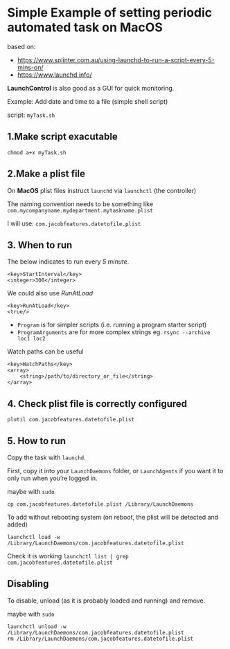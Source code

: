 # Simple Example of setting periodic automated task on MacOS 
based on: 
* https://www.splinter.com.au/using-launchd-to-run-a-script-every-5-mins-on/
* https://www.launchd.info/

**LaunchControl** is also good as a GUI for quick monitoring.

Example: Add date and time to a file (simple shell script)

script: `myTask.sh`

## 1.Make script exacutable
`chmod a+x myTask.sh`

## 2.Make a plist file
On **MacOS** plist files instruct `launchd` via `launchctl` (the controller)

The naming convention needs to be something like `com.mycompanyname.mydepartment.mytaskname.plist`

I will use: `com.jacobfeatures.datetofile.plist`

## 3. When to run
The below indicates to run every *5 minute*. 

```
<key>StartInterval</key>
<integer>300</integer>
```
We could also use *RunAtLoad*

```
<key>RunAtLoad</key>
<true/>
```

* `Program` is for simpler scripts (i.e. running a program starter script)
* `ProgramArguments` are for more complex strings eg. `rsync --archive loc1 loc2`

Watch paths can be useful
```
<key>WatchPaths</key>
<array>
	<string>/path/to/directory_or_file</string>
</array>
```

## 4. Check plist file is correctly configured
```
plutil com.jacobfeatures.datetofile.plist
```
## 5. How to run
Copy the task with `launchd`. 

First, copy it into your `LaunchDaemons` folder, or `LaunchAgents` if you want it to only run when you’re logged in.

maybe with `sudo`
```
cp com.jacobfeatures.datetofile.plist /Library/LaunchDaemons

```

To add without rebooting system (on reboot, the plist will be detected and added)
```
launchctl load -w /Library/LaunchDaemons/com.jacobfeatures.datetofile.plist
```

Check it is working `launchctl list | grep com.jacobfeatures.datetofile.plist`

## Disabling
To disable, unload (as it is probably loaded and running) and remove. 

maybe with `sudo`
```
launchctl unload -w /Library/LaunchDaemons/com.jacobfeatures.datetofile.plist
rm /Library/LaunchDaemons/com.jacobfeatures.datetofile.plist
```